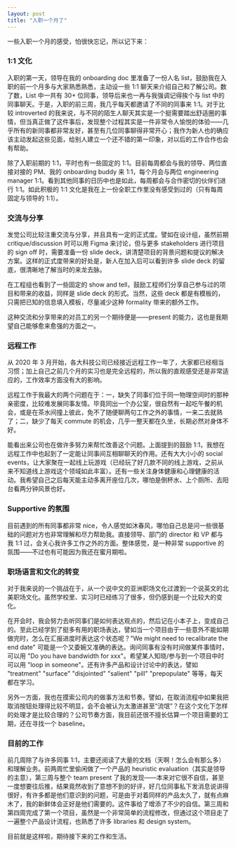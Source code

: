 ```yaml
---
layout: post
title: "入职一个月了"
---
```


一些入职一个月的感受，怕很快忘记，所以记下来：

### 1:1 文化

入职的第一天，领导在我的 onboarding doc 里准备了一份人名 list，鼓励我在入职的前一个月多与大家熟悉熟悉，主动设一些 1:1 聊天来介绍自己和了解公司。数了数，List 中一共有 30+ 位同事，领导后来也一再与我强调记得挨个与 list 中的同事聊天。于是，入职的前三周，我几乎每天都邀请了不同的同事来 1:1。对于比较 introverted 的我来说，与不同的陌生人聊天其实是一个挺需要踏出舒适圈的事情，但当真正做了这件事后，发现整个过程其实是一件非常令人愉悦的体验——几乎所有的新同事都非常友好，甚至有几位同事聊得非常开心；我作为新人也的确应该主动发起这些见面，给别人建立一个还不错的第一印象，对以后的工作合作也会有帮助。

除了入职前期的 1:1，平时也有一些固定的 1:1。目前每周都会与我的领导、两位直接对接的 PM、我的 onboarding buddy 来 1:1，每个月会与两位 engineering manager 1:1。看到其他同事的日历中也是如此，每周都会与合作密切的伙伴们进行 1:1。如此积极的 1:1 文化是我在上一份全职工作里没有感受到过的（只有每周固定与领导的 1:1）。

### 交流与分享

发觉公司比较注重交流与分享，并且具有一定的正式度。譬如在设计组，虽然前期 critique/discussion 时可以用 Figma 来讨论，但与更多 stakeholders 进行项目的 sign off 时，需要准备一份 slide deck，讲清楚项目的背景问题和提议的解决方案。这样的正式度带来的好处是，新人在加入后可以看到许多 slide deck 的留底，很清晰地了解当时的来龙去脉。

在工程组也看到了一些固定的 show and tell，鼓励工程师们分享自己参与过的项目和带来的收益，同样是 slide deck 的形式。当然，这些 deck 都是有模板的，只需把已知的信息填入模板，尽量减少这种 formality 带来的额外工作。

这种交流和分享带来的对员工的另一个期待便是——present 的能力，这也是我期望自己能够愈来愈强的方面之一。

### 远程工作

从 2020 年 3 月开始，各大科技公司已经接近远程工作一年了，大家都已经相当习惯；加上自己之前几个月的实习也是完全远程的，所以我的直观感受还是非常适应的，工作效率方面没有大的影响。

远程工作于我最大的两个问题在于：一，缺失了同事们位于同一物理空间时的那种亲密度，比较难发展同事友情。毕竟同出一个办公室，很自然有一起吃午餐的机会，或是在茶水间撞上彼此，免不了随便聊两句工作之外的事情，一来二去就熟了；二，缺少了每天 commute 的机会，几乎一整天都在久坐，长期必然对身体不好。

能看出来公司也在做许多努力来帮忙改善这个问题。上面提到的鼓励 1:1，我想在远程工作中也起到了一定能让同事间互相聊聊天的作用。还有大大小小的 social events，让大家聚在一起线上玩游戏（已经玩了好几款不同的线上游戏，之前从来不知道线上游戏这个领域如此丰富）。还有一些关注身体健康和心理健康的活动。我希望自己之后每天能主动多离开座位几次，哪怕是倒杯水、上个厕所、去阳台看两分钟风景也好。

### Supportive 的氛围

目前遇到的所有同事都非常 nice，令人感觉如沐春风，哪怕自己总是问一些很基础的问题对方也非常理解和尽力帮助我。直接领导、部门的 director 和 VP 都与我 1:1 过，会关心我许多工作之外的方面。整体感觉，是一种非常 supportive 的氛围——不过也有可能因为我还在蜜月期啦。

### 职场语言和文化的转变

对于我来说的一个挑战在于，从一个说中文的亚洲职场文化过渡到一个说英文的北美职场文化。虽然学校里、实习时已经练习了很多，但仍感到是一个比较大的变化。

在开会时，我会努力去听同事们是如何表达观点的，然后记在小本子上，变成自己的。至此已经学到了挺多有用的职场表达，譬如当一个项目由于一些意外不能如期做完时，怎么在汇报进度时表达这个状态呢？"We might need to recalibrate the end date" 可能是一个又委婉又准确的表达。询问同事有没有时间做某件事情时，可以用 "Do you have bandwidth for xxx"。希望某人知晓/参与到一个项目中时可以用 "loop in someone"。还有许多产品和设计讨论中的表达，譬如 "treatment" "surface" "disjointed" "salient" "pill" "prepopulate" 等等，每天都在学习。

另外一方面，我也在摸索公司内的做事方法和节奏。譬如，在取消流程中如果我把取消按钮处理得比较不明显，会不会被认为太激进甚至“流氓”？在这个文化下怎样的处理才是比较合理的？公司节奏方面，我目前还很不擅长估算一个项目需要的工期，还在寻找一个 baseline。

### 目前的工作

前几周除了与许多同事 1:1，主要还阅读了大量的文档（天啊！怎么会有那么多）和理解业务。前两周忙里偷闲做了一个产品的 heuristic evaluation（其实是领导的主意），第三周与整个 team present 了我的发现——本来对它很不自信，甚至一度想要往后推，结果竟然收到了意想不到的好评，好几位同事私下发消息说讲得很好，有许多都是他们意识到的问题，可是由于对着同样的产品太久了，就有点麻木了，我的新鲜体会正好是他们需要的。这件事给了增添了不少的自信。第三周和第四周完成了第一个项目，虽然是一个非常简单的流程修改，但通过这个项目走了一遍整个产品设计流程，也熟悉了许多 libraries 和 design system。

目前就是这样啦，期待接下来的工作和生活。